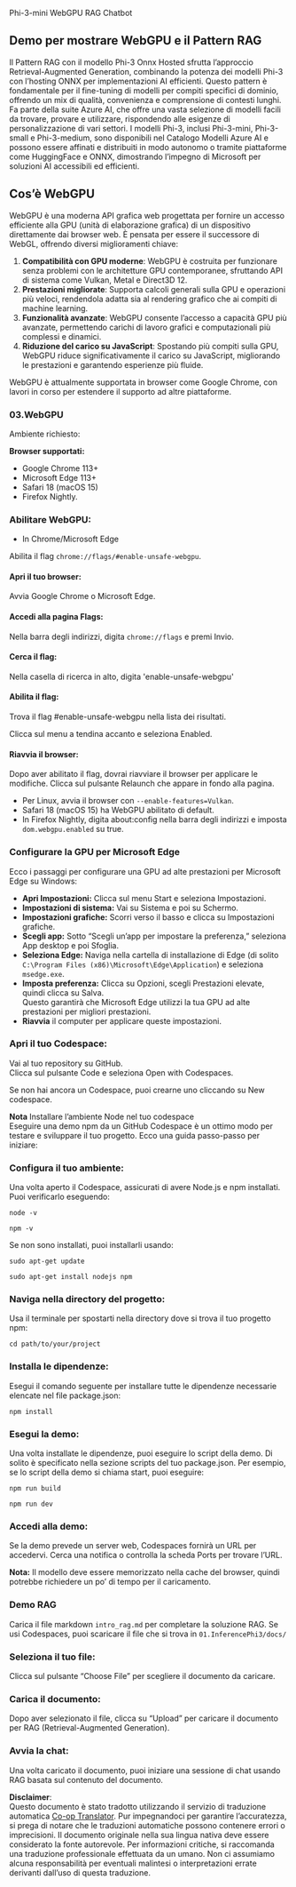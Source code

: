 <!--
CO_OP_TRANSLATOR_METADATA:
{
  "original_hash": "4aac6b8a5dcbbe9a32b47be30340cac2",
  "translation_date": "2025-07-16T17:16:45+00:00",
  "source_file": "code/08.RAG/rag_webgpu_chat/README.md",
  "language_code": "it"
}
-->
Phi-3-mini WebGPU RAG Chatbot

## Demo per mostrare WebGPU e il Pattern RAG
Il Pattern RAG con il modello Phi-3 Onnx Hosted sfrutta l’approccio Retrieval-Augmented Generation, combinando la potenza dei modelli Phi-3 con l’hosting ONNX per implementazioni AI efficienti. Questo pattern è fondamentale per il fine-tuning di modelli per compiti specifici di dominio, offrendo un mix di qualità, convenienza e comprensione di contesti lunghi. Fa parte della suite Azure AI, che offre una vasta selezione di modelli facili da trovare, provare e utilizzare, rispondendo alle esigenze di personalizzazione di vari settori. I modelli Phi-3, inclusi Phi-3-mini, Phi-3-small e Phi-3-medium, sono disponibili nel Catalogo Modelli Azure AI e possono essere affinati e distribuiti in modo autonomo o tramite piattaforme come HuggingFace e ONNX, dimostrando l’impegno di Microsoft per soluzioni AI accessibili ed efficienti.

## Cos’è WebGPU
WebGPU è una moderna API grafica web progettata per fornire un accesso efficiente alla GPU (unità di elaborazione grafica) di un dispositivo direttamente dai browser web. È pensata per essere il successore di WebGL, offrendo diversi miglioramenti chiave:

1. **Compatibilità con GPU moderne**: WebGPU è costruita per funzionare senza problemi con le architetture GPU contemporanee, sfruttando API di sistema come Vulkan, Metal e Direct3D 12.
2. **Prestazioni migliorate**: Supporta calcoli generali sulla GPU e operazioni più veloci, rendendola adatta sia al rendering grafico che ai compiti di machine learning.
3. **Funzionalità avanzate**: WebGPU consente l’accesso a capacità GPU più avanzate, permettendo carichi di lavoro grafici e computazionali più complessi e dinamici.
4. **Riduzione del carico su JavaScript**: Spostando più compiti sulla GPU, WebGPU riduce significativamente il carico su JavaScript, migliorando le prestazioni e garantendo esperienze più fluide.

WebGPU è attualmente supportata in browser come Google Chrome, con lavori in corso per estendere il supporto ad altre piattaforme.

### 03.WebGPU
Ambiente richiesto:

**Browser supportati:**  
- Google Chrome 113+  
- Microsoft Edge 113+  
- Safari 18 (macOS 15)  
- Firefox Nightly.

### Abilitare WebGPU:

- In Chrome/Microsoft Edge

Abilita il flag `chrome://flags/#enable-unsafe-webgpu`.

#### Apri il tuo browser:
Avvia Google Chrome o Microsoft Edge.

#### Accedi alla pagina Flags:
Nella barra degli indirizzi, digita `chrome://flags` e premi Invio.

#### Cerca il flag:
Nella casella di ricerca in alto, digita 'enable-unsafe-webgpu'

#### Abilita il flag:
Trova il flag #enable-unsafe-webgpu nella lista dei risultati.

Clicca sul menu a tendina accanto e seleziona Enabled.

#### Riavvia il browser:

Dopo aver abilitato il flag, dovrai riavviare il browser per applicare le modifiche. Clicca sul pulsante Relaunch che appare in fondo alla pagina.

- Per Linux, avvia il browser con `--enable-features=Vulkan`.
- Safari 18 (macOS 15) ha WebGPU abilitato di default.
- In Firefox Nightly, digita about:config nella barra degli indirizzi e imposta `dom.webgpu.enabled` su true.

### Configurare la GPU per Microsoft Edge

Ecco i passaggi per configurare una GPU ad alte prestazioni per Microsoft Edge su Windows:

- **Apri Impostazioni:** Clicca sul menu Start e seleziona Impostazioni.
- **Impostazioni di sistema:** Vai su Sistema e poi su Schermo.
- **Impostazioni grafiche:** Scorri verso il basso e clicca su Impostazioni grafiche.
- **Scegli app:** Sotto “Scegli un’app per impostare la preferenza,” seleziona App desktop e poi Sfoglia.
- **Seleziona Edge:** Naviga nella cartella di installazione di Edge (di solito `C:\Program Files (x86)\Microsoft\Edge\Application`) e seleziona `msedge.exe`.
- **Imposta preferenza:** Clicca su Opzioni, scegli Prestazioni elevate, quindi clicca su Salva.  
Questo garantirà che Microsoft Edge utilizzi la tua GPU ad alte prestazioni per migliori prestazioni.  
- **Riavvia** il computer per applicare queste impostazioni.

### Apri il tuo Codespace:
Vai al tuo repository su GitHub.  
Clicca sul pulsante Code e seleziona Open with Codespaces.

Se non hai ancora un Codespace, puoi crearne uno cliccando su New codespace.

**Nota** Installare l’ambiente Node nel tuo codespace  
Eseguire una demo npm da un GitHub Codespace è un ottimo modo per testare e sviluppare il tuo progetto. Ecco una guida passo-passo per iniziare:

### Configura il tuo ambiente:
Una volta aperto il Codespace, assicurati di avere Node.js e npm installati. Puoi verificarlo eseguendo:  
```
node -v
```  
```
npm -v
```

Se non sono installati, puoi installarli usando:  
```
sudo apt-get update
```  
```
sudo apt-get install nodejs npm
```

### Naviga nella directory del progetto:
Usa il terminale per spostarti nella directory dove si trova il tuo progetto npm:  
```
cd path/to/your/project
```

### Installa le dipendenze:
Esegui il comando seguente per installare tutte le dipendenze necessarie elencate nel file package.json:  

```
npm install
```

### Esegui la demo:
Una volta installate le dipendenze, puoi eseguire lo script della demo. Di solito è specificato nella sezione scripts del tuo package.json. Per esempio, se lo script della demo si chiama start, puoi eseguire:  

```
npm run build
```  
```
npm run dev
```

### Accedi alla demo:
Se la demo prevede un server web, Codespaces fornirà un URL per accedervi. Cerca una notifica o controlla la scheda Ports per trovare l’URL.

**Nota:** Il modello deve essere memorizzato nella cache del browser, quindi potrebbe richiedere un po’ di tempo per il caricamento.

### Demo RAG
Carica il file markdown `intro_rag.md` per completare la soluzione RAG. Se usi Codespaces, puoi scaricare il file che si trova in `01.InferencePhi3/docs/`

### Seleziona il tuo file:
Clicca sul pulsante “Choose File” per scegliere il documento da caricare.

### Carica il documento:
Dopo aver selezionato il file, clicca su “Upload” per caricare il documento per RAG (Retrieval-Augmented Generation).

### Avvia la chat:
Una volta caricato il documento, puoi iniziare una sessione di chat usando RAG basata sul contenuto del documento.

**Disclaimer**:  
Questo documento è stato tradotto utilizzando il servizio di traduzione automatica [Co-op Translator](https://github.com/Azure/co-op-translator). Pur impegnandoci per garantire l’accuratezza, si prega di notare che le traduzioni automatiche possono contenere errori o imprecisioni. Il documento originale nella sua lingua nativa deve essere considerato la fonte autorevole. Per informazioni critiche, si raccomanda una traduzione professionale effettuata da un umano. Non ci assumiamo alcuna responsabilità per eventuali malintesi o interpretazioni errate derivanti dall’uso di questa traduzione.
